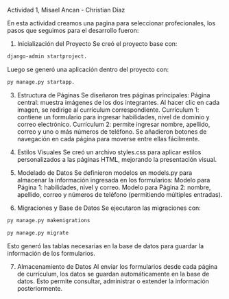 Actividad 1, Misael Ancan - Christian Díaz

En esta actividad creamos una pagina para seleccionar profecionales, los pasos que seguimos para el desarrollo fueron:

1. Inicialización del Proyecto
Se creó el proyecto base con:
```bash
django-admin startproject.
```
Luego se generó una aplicación dentro del proyecto con:
```bash
py manage.py startapp.
```

3. Estructura de Páginas
Se diseñaron tres páginas principales:
Página central: muestra imágenes de los dos integrantes. Al hacer clic en cada imagen, se redirige al currículum correspondiente.
Currículum 1: contiene un formulario para ingresar habilidades, nivel de dominio y correo electrónico.
Currículum 2: permite ingresar nombre, apellido, correo y uno o más números de teléfono.
Se añadieron botones de navegación en cada página para moverse entre ellas fácilmente.

4. Estilos Visuales
Se creó un archivo styles.css para aplicar estilos personalizados a las páginas HTML, mejorando la presentación visual.

5. Modelado de Datos
Se definieron modelos en models.py para almacenar la información ingresada en los formularios:
Modelo para Página 1: habilidades, nivel y correo.
Modelo para Página 2: nombre, apellido, correo y números de teléfono (permitiendo múltiples entradas).

6. Migraciones y Base de Datos
Se ejecutaron las migraciones con:
```bash
py manage.py makemigrations
```
```bash
py manage.py migrate
```
Esto generó las tablas necesarias en la base de datos para guardar la información de los formularios.

7. Almacenamiento de Datos
Al enviar los formularios desde cada página de currículum, los datos se guardan automáticamente en la base de datos.
Esto permite consultar, administrar o extender la información posteriormente.

